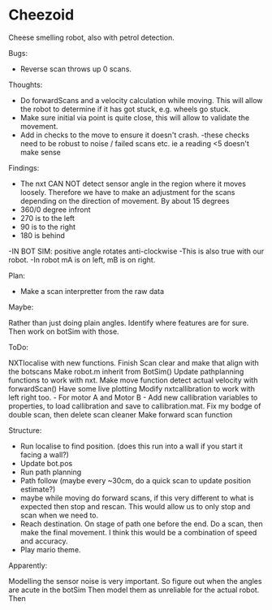 # Cheezoid
Cheese smelling robot, also with petrol detection.

Bugs: 
- Reverse scan throws up 0 scans.

Thoughts:

- Do forwardScans and a velocity calculation while moving.
  This will allow the robot to determine if it has got stuck, e.g. wheels go stuck.
- Make sure initial via point is quite close, this will allow to validate the movement.
- Add in checks to the move to ensure it doesn't crash.
    -these checks need to be robust to noise / failed scans etc. ie a reading <5 doesn't make sense


Findings:

- The nxt CAN NOT detect sensor angle in the region where it moves loosely.
Therefore we have to make an adjustment for the scans depending on the direction of movement.
By about 15 degrees
- 360/0 degree infront
- 270 is to the left
- 90 is to the right
- 180 is behind

-IN BOT SIM: positive angle rotates anti-clockwise
-This is also true with our robot. 
-In robot mA is on left, mB is on right.

Plan:

- Make a scan interpretter from the raw data


Maybe:

Rather than just doing plain angles.
Identify where features are for sure.
Then work on botSim with those.


ToDo:

NXTlocalise with new functions.
Finish Scan clear and make that align with the botscans
Make robot.m inherit from BotSim()
Update pathplanning functions to work with nxt.
Make move function detect actual velocity with forwardScan()
Have some live plotting
Modify nxtcallibration to work with left right too.
    - For motor A and Motor B
    - Add new callibration variables to properties, to load callibration 
      and save to callibration.mat.
Fix my bodge of double scan, then delete scan cleaner
Make forward scan function

Structure:
- Run localise to find position. (does this run into a wall if you start it facing a wall?)
- Update bot.pos
- Run path planning
- Path follow (maybe every ~30cm, do a quick scan to update position estimate?)
- maybe while moving do forward scans, if this very different to what is expected then stop and rescan.
        This would allow us to only stop and scan when we need to.
- Reach destination. On stage of path one before the end. Do a scan, then make the final movement.
   I think this would be a combination of speed and accuracy.
- Play mario theme.



Apparently:

Modelling the sensor noise is very important.
So figure out when the angles are acute in the botSim
Then model them as unreliable for the actual robot.
Then 

